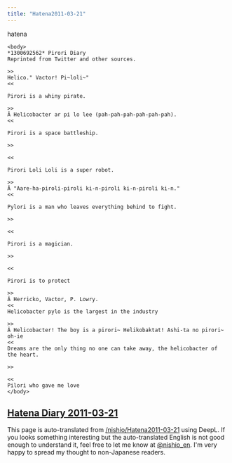 ```yaml
---
title: "Hatena2011-03-21"
---
```


hatena

```
<body>
*1300692562* Pirori Diary
Reprinted from Twitter and other sources.

>>
Helico." Vactor! Pi~loli~"
<<

Pirori is a whiny pirate.

>>
Â Helicobacter ar pi lo lee (pah-pah-pah-pah-pah-pah).
<<

Pirori is a space battleship.

>>

<<

Pirori Loli Loli is a super robot.

>>
Â "Aare-ha-piroli-piroli ki-n-piroli ki-n-piroli ki-n."
<<

Pylori is a man who leaves everything behind to fight.

>>

<<

Pirori is a magician.

>>

<<

Pirori is to protect

>>
Â Herricko, Vactor, P. Lowry.
<<
Helicobacter pylo is the largest in the industry

>>
Â Helicobacter! The boy is a pirori~ Helikobaktat! Ashi-ta no pirori~ oh-ie
<<
Dreams are the only thing no one can take away, the helicobacter of the heart.

>>

<<
Pilori who gave me love
</body>
```


[Hatena Diary 2011-03-21](https://nishiohirokazu.hatenadiary.org/archive/2011/03/21)
---
This page is auto-translated from [/nishio/Hatena2011-03-21](https://scrapbox.io/nishio/Hatena2011-03-21) using DeepL. If you looks something interesting but the auto-translated English is not good enough to understand it, feel free to let me know at [@nishio_en](https://twitter.com/nishio_en). I'm very happy to spread my thought to non-Japanese readers.